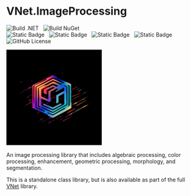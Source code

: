 # VNet.ImageProcessing

![Build .NET](https://github.com/PrimeEagle/VNet.System/actions/workflows/build-dotnet.yml/badge.svg)&nbsp;&nbsp;&nbsp;![Build NuGet](https://github.com/PrimeEagle/VNet.System/actions/workflows/create-nuget.yml/badge.svg)<br>
![Static Badge](https://img.shields.io/badge/Latest_Build-v1.0.1.5-lightblue)&nbsp;&nbsp;&nbsp;![Static Badge](https://img.shields.io/badge/Latest_Release-v1.0.1-blue)&nbsp;&nbsp;&nbsp;![Static Badge](https://img.shields.io/badge/NuGet_Package-v1.0.1-blue)&nbsp;&nbsp;&nbsp;![Static Badge](https://img.shields.io/badge/.NET-8.0.100-darkblue)<br>
![GitHub License](https://img.shields.io/github/license/PrimeEagle/VNet.ImageProcessing)

<img src="https://github.com/PrimeEagle/VNet.ImageProcessing/blob/main/.img/logo.png?raw=true" width="250" />

An image processing library that includes algebraic processing, color processing, enhancement, geometric processing, morphology, and segmentation.

This is a standalone class library, but is also available as part of the full [VNet](https://github.com/PrimeEagle/VNet) library.
